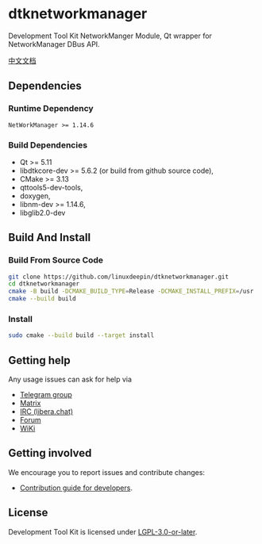 # dtknetworkmanager

Development Tool Kit NetworkManger Module, Qt wrapper for NetworkManager DBus API.

[中文文档](./README.zh_CN.md)

## Dependencies

### Runtime Dependency

`NetWorkManager >= 1.14.6`

### Build Dependencies

- Qt >= 5.11
- libdtkcore-dev >= 5.6.2 (or build from github source code),
- CMake >= 3.13
- qttools5-dev-tools,
- doxygen,
- libnm-dev >= 1.14.6,
- libglib2.0-dev

## Build And Install

### Build From Source Code

```bash
git clone https://github.com/linuxdeepin/dtknetworkmanager.git
cd dtknetworkmanager
cmake -B build -DCMAKE_BUILD_TYPE=Release -DCMAKE_INSTALL_PREFIX=/usr
cmake --build build
```

### Install

```bash
sudo cmake --build build --target install
```

## Getting help

Any usage issues can ask for help via

- [Telegram group](https://t.me/deepin)
- [Matrix](https://matrix.to/#/#deepin-community:matrix.org)
- [IRC (libera.chat)](https://web.libera.chat/#deepin-community)
- [Forum](https://bbs.deepin.org)
- [WiKi](https://wiki.deepin.org/)

## Getting involved

We encourage you to report issues and contribute changes:

- [Contribution guide for developers](https://github.com/linuxdeepin/developer-center/wiki/Contribution-Guidelines-for-Developers-en).

## License

Development Tool Kit is licensed under [LGPL-3.0-or-later](LICENSE).
